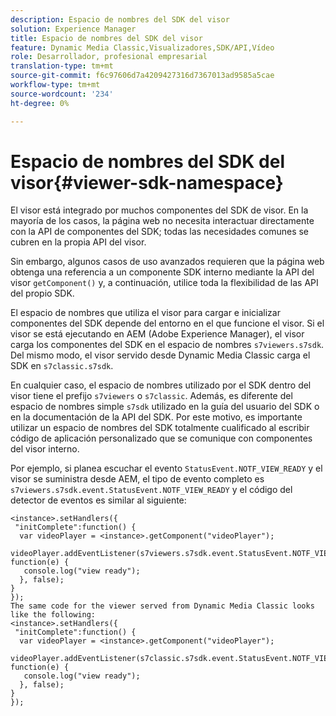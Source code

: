 ```yaml
---
description: Espacio de nombres del SDK del visor
solution: Experience Manager
title: Espacio de nombres del SDK del visor
feature: Dynamic Media Classic,Visualizadores,SDK/API,Vídeo
role: Desarrollador, profesional empresarial
translation-type: tm+mt
source-git-commit: f6c97606d7a4209427316d7367013ad9585a5cae
workflow-type: tm+mt
source-wordcount: '234'
ht-degree: 0%

---
```



# Espacio de nombres del SDK del visor{#viewer-sdk-namespace}

El visor está integrado por muchos componentes del SDK de visor. En la mayoría de los casos, la página web no necesita interactuar directamente con la API de componentes del SDK; todas las necesidades comunes se cubren en la propia API del visor.

Sin embargo, algunos casos de uso avanzados requieren que la página web obtenga una referencia a un componente SDK interno mediante la API del visor `getComponent()` y, a continuación, utilice toda la flexibilidad de las API del propio SDK.

El espacio de nombres que utiliza el visor para cargar e inicializar componentes del SDK depende del entorno en el que funcione el visor. Si el visor se está ejecutando en AEM (Adobe Experience Manager), el visor carga los componentes del SDK en el espacio de nombres `s7viewers.s7sdk`. Del mismo modo, el visor servido desde Dynamic Media Classic carga el SDK en `s7classic.s7sdk`.

En cualquier caso, el espacio de nombres utilizado por el SDK dentro del visor tiene el prefijo `s7viewers` o `s7classic`. Además, es diferente del espacio de nombres simple `s7sdk` utilizado en la guía del usuario del SDK o en la documentación de la API del SDK. Por este motivo, es importante utilizar un espacio de nombres del SDK totalmente cualificado al escribir código de aplicación personalizado que se comunique con componentes del visor interno.

Por ejemplo, si planea escuchar el evento `StatusEvent.NOTF_VIEW_READY` y el visor se suministra desde AEM, el tipo de evento completo es `s7viewers.s7sdk.event.StatusEvent.NOTF_VIEW_READY` y el código del detector de eventos es similar al siguiente:

```
<instance>.setHandlers({ 
 "initComplete":function() { 
  var videoPlayer = <instance>.getComponent("videoPlayer"); 
   videoPlayer.addEventListener(s7viewers.s7sdk.event.StatusEvent.NOTF_VIEW_READY, function(e) { 
   console.log("view ready"); 
  }, false); 
} 
}); 
The same code for the viewer served from Dynamic Media Classic looks like the following: 
<instance>.setHandlers({ 
 "initComplete":function() { 
  var videoPlayer = <instance>.getComponent("videoPlayer"); 
   videoPlayer.addEventListener(s7classic.s7sdk.event.StatusEvent.NOTF_VIEW_READY, function(e) { 
   console.log("view ready"); 
  }, false); 
} 
});
```

